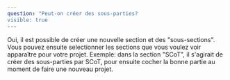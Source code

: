 ```yaml
---
question: "Peut-on créer des sous-parties? 
visible: true
---
```

Oui, il est possible de créer une nouvelle section et des "sous-sections". Vous pouvez ensuite selectionner les sections que vous voulez voir apparaître pour votre projet.
Exemple: dans la section "SCoT",  il s'agirait de créer des sous-parties par SCoT, pour ensuite cocher la bonne partie au moment de faire une nouveau projet. 
